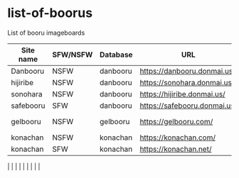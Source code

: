 # list-of-boorus
List of booru imageboards

|Site name  |SFW/NSFW |Database      |URL                          |system         |api example  |
|---------- |---------|---------     |----                         |-------        |------------ |
|Danbooru   |NSFW     |danbooru      |https://danbooru.donmai.us/  |danbooru       |             |
|hijiribe	  |NSFW     |danbooru      |https://sonohara.donmai.us/  |danbooru       |             |
|sonohara	  |NSFW     |danbooru      |https://hijiribe.donmai.us/  |danbooru       |             |
|safebooru	|SFW      |danbooru      |https://safebooru.donmai.us/ |danbooru       |             |
|gelbooru   |NSFW     |gelbooru      |https://gelbooru.com/        |gelbooru v0.2  |             |
|konachan   |NSFW     |konachan      |https://konachan.com/        |moebooru       |             |
|konachan   |SFW      |konachan      |https://konachan.net/        |moebooru       |             |
|
|
|
|
|
|
|
|
|

